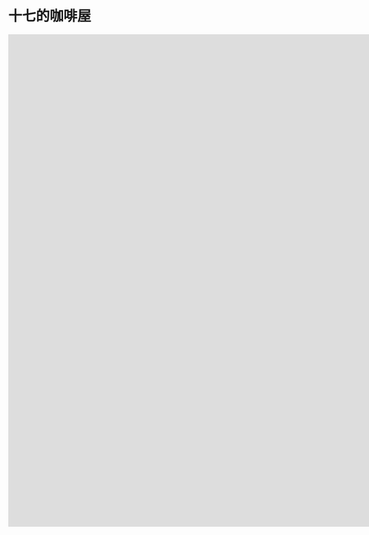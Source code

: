 # 十七的咖啡屋
<iframe width="3840" height="1000" src="https://tva1.sinaimg.cn/large/008i3skNgy1gxq8i3h8o2j31r10gg3zl.jpg" frameborder="0" allow="accelerometer; autoplay; encrypted-media; gyroscope; picture-in-picture" allowfullscreen></iframe>
